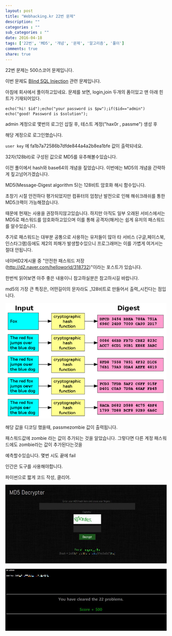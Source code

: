 ```yaml
---
layout: post
title: "Webhacking.kr 22번 문제"
description: ""
categories : ""
sub_categories : ""
date: 2016-04-18
tags: ['22번', 'MD5', '개념', '문제', '알고리즘', '풀이']
comments: true
share: true
---
```


22번 문제는 500스코어 문제입니다.

이번 문제도 [Blind SQL
Injection](https://www.owasp.org/index.php/Blind_SQL_Injection) 관련 문제입니다.

아침에 회사에서 풀이하고있네요. 문제를 보면, login,join 두개의 폼이있고 맨 아래 힌트가 기재되어있다.

    echo("hi! $id");echo("your password is $pw");if($id=="admin") echo("good! Password is $solution");

admin 계정으로 몇번의 로그인 삽질 후, 테스트 계정("hax0r , passme") 생성 후

해당 계정으로 로그인했습니다.

  

`user key` 에 fa1b7a72586b7dfde844a4a2b8ea1bfe 값이 출력되네요.

32자(128bit)로 구성된 값으로 MD5를 유추해볼수있습니다.

이전 풀이에서 hash와 base64의 개념을 짚었습니다. 이번에는 MD5의 개념을 간략하게 짚고넘어가겠습니다.

  

MD5(Message-Digest algorithm 5)는 128비트 암호화 해시 함수입니다.

초창기 시절 안전하다 평가되었지만 컴퓨터의 엄청난 발전으로 인해 해쉬크래쉬를 통한 MD5크랙이 가능해졌습니다.

때문에 현재는 사용을 권장하지않고있습니다. 하지만 아직도 일부 오래된 서비스에서는 MD5로 패스워드를 암호화하고있으며 이를 통해
공격자(해커)는 쉽게 유저의 패스워드를 알수있습니다.

추가로 패스워드는 대부분 공통으로 사용하는 유저들이 많아 타 서비스 (구글,페이스북,인스타그램)등에도 제2의 피해가 발생할수있으니
프로그래머는 이를 가볍게 여겨서는 절대 안됩니다.

  

네이버D2게시물 중 "안전한 패스워드 저장(http://d2.naver.com/helloworld/318732)"이라는 포스트가 있습니다.

한번씩 읽어보면 아주 좋은 내용이니 참고하실분은 참고하시길 바랍니다.

  

md5의 가장 큰 특징은, 어떤길이의 문자라도 _128비트로 만들어서 출력_시킨다는 점입니다.

  

![](/assets/images/posts/590/231C3C5057144D17155F18.PNG)

  

  

  

해당 값을 디코딩 했을때, passmezombie 값이 출력됩니다.

패스워드값에 zombie 라는 값이 추가되는 것을 알았습니다. 그렇다면 다른 계정 패스워드에도 zombie라는 값이 추가된다는것을

예측할수있습니다. 몇번 시도 끝에 fail

  

인간은 도구를 사용해야합니다.

파이썬으로 짧게 코드 작성, 클리어.

  

  

![](/assets/images/posts/590/222C354057143B0011B0FD.JPEG)

  

![](/assets/images/posts/590/223FD74357143B0C15179F.JPEG)

  

  

